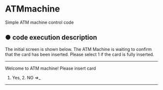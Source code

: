 # ATMmachine
Simple ATM machine control code

## ● code execution description

The initial screen is shown below.
The ATM Machine is waiting to confirm that the card has been inserted. Please select 1 if the card is fully inserted.

---
Welcome to ATM machine!
Please insert card
1. Yes, 2. NO =>_
---
